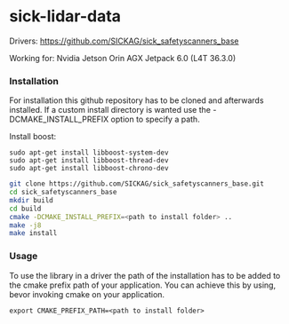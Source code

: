 # sick-lidar-data

Drivers: https://github.com/SICKAG/sick_safetyscanners_base

Working for:
Nvidia Jetson Orin AGX
Jetpack 6.0 (L4T 36.3.0)

### Installation

For installation this github repository has to be cloned and afterwards installed. If a custom install directory is wanted use the -DCMAKE_INSTALL_PREFIX option to specify a path.

Install boost:
```
sudo apt-get install libboost-system-dev
sudo apt-get install libboost-thread-dev
sudo apt-get install libboost-chrono-dev
```

```bash
git clone https://github.com/SICKAG/sick_safetyscanners_base.git
cd sick_safetyscanners_base
mkdir build
cd build
cmake -DCMAKE_INSTALL_PREFIX=<path to install folder> ..
make -j8
make install
```

### Usage

To use the library in a driver the path of the installation has to be added to the cmake prefix path of your application. You can achieve this by using, bevor invoking cmake on your application.

```
export CMAKE_PREFIX_PATH=<path to install folder>
```
